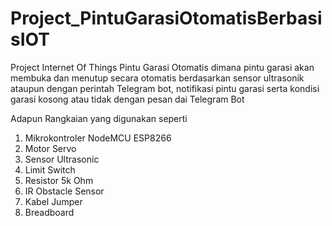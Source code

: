 # Project_PintuGarasiOtomatisBerbasisIOT
Project Internet Of Things Pintu Garasi Otomatis dimana pintu garasi akan membuka dan menutup secara otomatis berdasarkan sensor ultrasonik ataupun dengan perintah Telegram bot, notifikasi pintu garasi serta kondisi garasi kosong atau tidak dengan pesan dai Telegram Bot

Adapun Rangkaian yang digunakan seperti
1. Mikrokontroler NodeMCU ESP8266
2. Motor Servo
3. Sensor Ultrasonic
4. Limit Switch
5. Resistor 5k Ohm
6. IR Obstacle Sensor
7. Kabel Jumper
8. Breadboard
